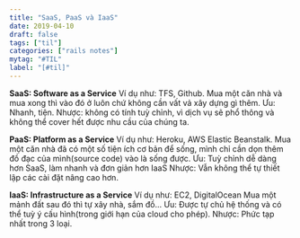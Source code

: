```yaml
---
title: "SaaS, PaaS và IaaS"
date: 2019-04-10
draft: false
tags: ["til"]
categories: ["rails notes"]
mytag: "#TIL"
label: "[#til]"
---
```


**SaaS:  Software as a Service**
Ví dụ như: TFS, Github.
Mua một căn nhà và mua xong thì vào đó ở luôn chứ không cần vất vả xây dựng gì thêm.
Ưu: Nhanh, tiện.
Nhược: không có tính tuỳ chỉnh, vì dịch vụ sẽ phổ thông và không thể cover hết được nhu cầu của  chúng ta.

**PaaS:  Platform as a Service**
Ví dụ như: Heroku, AWS Elastic Beanstalk.
Mua một căn nhà đã có một số tiện ích cơ bản để sống, mình chỉ cần dọn thêm đồ đạc của mình(source code) vào là sống được.
Ưu: Tuỳ chỉnh dễ dàng hơn SaaS, làm nhanh và đơn giản hơn IaaS
Nhược: Vẫn không thể tự thiết lập các cài đặt nâng cao hơn.

**IaaS: Infrastructure as a Service**
Ví dụ như: EC2, DigitalOcean
Mua một mảnh đất sau đó thì tự xây nhà, sắm đồ...
Ưu: Được tự chủ hệ thống và có thể tuỳ ý cấu hình(trong giới hạn của cloud cho phép).
Nhược: Phức tạp nhất trong 3 loại.
